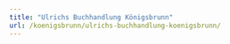 ```yaml
---
title: "Ulrichs Buchhandlung Königsbrunn"
url: /koenigsbrunn/ulrichs-buchhandlung-koenigsbrunn/
---
```

